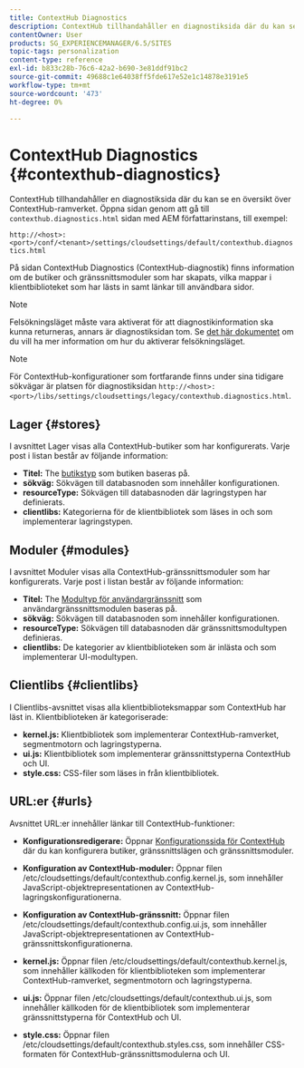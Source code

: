 ```yaml
---
title: ContextHub Diagnostics
description: ContextHub tillhandahåller en diagnostiksida där du kan se en översikt över ContextHub-ramverket
contentOwner: User
products: SG_EXPERIENCEMANAGER/6.5/SITES
topic-tags: personalization
content-type: reference
exl-id: b833c28b-76c6-42a2-b690-3e81ddf91bc2
source-git-commit: 49688c1e64038ff5fde617e52e1c14878e3191e5
workflow-type: tm+mt
source-wordcount: '473'
ht-degree: 0%

---
```


# ContextHub Diagnostics {#contexthub-diagnostics}

ContextHub tillhandahåller en diagnostiksida där du kan se en översikt över ContextHub-ramverket. Öppna sidan genom att gå till `contexthub.diagnostics.html` sidan med AEM författarinstans, till exempel:

`http://<host>:<port>/conf/<tenant>/settings/cloudsettings/default/contexthub.diagnostics.html`

På sidan ContextHub Diagnostics (ContextHub-diagnostik) finns information om de butiker och gränssnittsmoduler som har skapats, vilka mappar i klientbiblioteket som har lästs in samt länkar till användbara sidor.

>[!NOTE]
>
>Felsökningsläget måste vara aktiverat för att diagnostikinformation ska kunna returneras, annars är diagnostiksidan tom. Se [det här dokumentet](ch-configuring.md#debugging-contexthub) om du vill ha mer information om hur du aktiverar felsökningsläget.

>[!NOTE]
>
>För ContextHub-konfigurationer som fortfarande finns under sina tidigare sökvägar är platsen för diagnostiksidan `http://<host>:<port>/libs/settings/cloudsettings/legacy/contexthub.diagnostics.html`.

## Lager {#stores}

I avsnittet Lager visas alla ContextHub-butiker som har konfigurerats. Varje post i listan består av följande information:

* **Titel:** The [butikstyp](/help/sites-developing/ch-samplestores.md) som butiken baseras på.
* **sökväg:** Sökvägen till databasnoden som innehåller konfigurationen.
* **resourceType:** Sökvägen till databasnoden där lagringstypen har definierats.
* **clientlibs:** Kategorierna för de klientbibliotek som läses in och som implementerar lagringstypen.

## Moduler {#modules}

I avsnittet Moduler visas alla ContextHub-gränssnittsmoduler som har konfigurerats. Varje post i listan består av följande information:

* **Titel:** The [Modultyp för användargränssnitt](/help/sites-developing/ch-samplemodules.md) som användargränssnittsmodulen baseras på.
* **sökväg:** Sökvägen till databasnoden som innehåller konfigurationen.
* **resourceType:** Sökvägen till databasnoden där gränssnittsmodultypen definieras.
* **clientlibs:** De kategorier av klientbiblioteken som är inlästa och som implementerar UI-modultypen.

## Clientlibs {#clientlibs}

I Clientlibs-avsnittet visas alla klientbiblioteksmappar som ContextHub har läst in. Klientbiblioteken är kategoriserade:

* **kernel.js:** Klientbibliotek som implementerar ContextHub-ramverket, segmentmotorn och lagringstyperna.
* **ui.js:** Klientbibliotek som implementerar gränssnittstyperna ContextHub och UI.
* **style.css:** CSS-filer som läses in från klientbibliotek.

## URL:er {#urls}

Avsnittet URL:er innehåller länkar till ContextHub-funktioner:

* **Konfigurationsredigerare:** Öppnar [Konfigurationssida för ContextHub](ch-configuring.md) där du kan konfigurera butiker, gränssnittslägen och gränssnittsmoduler.

* **Konfiguration av ContextHub-moduler:** Öppnar filen /etc/cloudsettings/default/contexthub.config.kernel.js, som innehåller JavaScript-objektrepresentationen av ContextHub-lagringskonfigurationerna.
* **Konfiguration av ContextHub-gränssnitt:** Öppnar filen /etc/cloudsettings/default/contexthub.config.ui.js, som innehåller JavaScript-objektrepresentationen av ContextHub-gränssnittskonfigurationerna.
* **kernel.js:** Öppnar filen /etc/cloudsettings/default/contexthub.kernel.js, som innehåller källkoden för klientbiblioteken som implementerar ContextHub-ramverket, segmentmotorn och lagringstyperna.
* **ui.js:** Öppnar filen /etc/cloudsettings/default/contexthub.ui.js, som innehåller källkoden för de klientbibliotek som implementerar gränssnittstyperna för ContextHub och UI.
* **style.css:** Öppnar filen /etc/cloudsettings/default/contexthub.styles.css, som innehåller CSS-formaten för ContextHub-gränssnittsmodulerna och UI.
